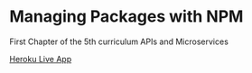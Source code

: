# Managing Packages with NPM

First Chapter of the 5th curriculum APIs and Microservices

[Heroku Live App]()
